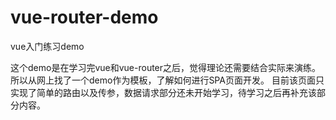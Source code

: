 
# vue-router-demo
vue入门练习demo

这个demo是在学习完vue和vue-router之后，觉得理论还需要结合实际来演练。
所以从网上找了一个demo作为模板，了解如何进行SPA页面开发。
目前该页面只实现了简单的路由以及传参，数据请求部分还未开始学习，待学习之后再补充该部分内容。
